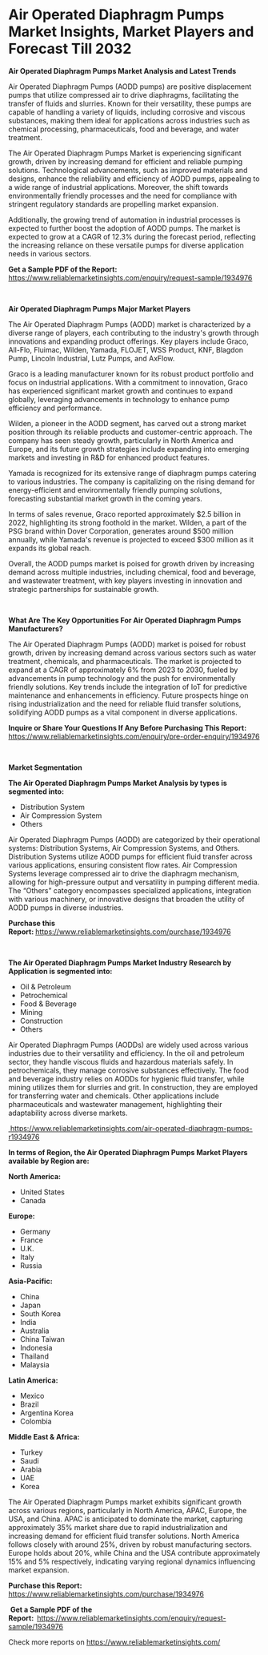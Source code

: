 <p><h1>Air Operated Diaphragm Pumps Market Insights, Market Players and Forecast Till 2032</h1></p><p><strong>Air Operated Diaphragm Pumps Market Analysis and Latest Trends</strong></p>
<p><p>Air Operated Diaphragm Pumps (AODD pumps) are positive displacement pumps that utilize compressed air to drive diaphragms, facilitating the transfer of fluids and slurries. Known for their versatility, these pumps are capable of handling a variety of liquids, including corrosive and viscous substances, making them ideal for applications across industries such as chemical processing, pharmaceuticals, food and beverage, and water treatment.</p><p>The Air Operated Diaphragm Pumps Market is experiencing significant growth, driven by increasing demand for efficient and reliable pumping solutions. Technological advancements, such as improved materials and designs, enhance the reliability and efficiency of AODD pumps, appealing to a wide range of industrial applications. Moreover, the shift towards environmentally friendly processes and the need for compliance with stringent regulatory standards are propelling market expansion. </p><p>Additionally, the growing trend of automation in industrial processes is expected to further boost the adoption of AODD pumps. The market is expected to grow at a CAGR of 12.3% during the forecast period, reflecting the increasing reliance on these versatile pumps for diverse application needs in various sectors.</p></p>
<p><strong>Get a Sample PDF of the Report:&nbsp;</strong> <a href="https://www.reliablemarketinsights.com/enquiry/request-sample/1934976?utm_campaign=2177&utm_medium=2&utm_source=Github&utm_content=ia&utm_term=20022025&utm_id=air-operated-diaphragm-pumps">https://www.reliablemarketinsights.com/enquiry/request-sample/1934976</a></p>
<p>&nbsp;</p>
<p><strong>Air Operated Diaphragm Pumps Major Market Players</strong></p>
<p><p>The Air Operated Diaphragm Pumps (AODD) market is characterized by a diverse range of players, each contributing to the industry's growth through innovations and expanding product offerings. Key players include Graco, All-Flo, Fluimac, Wilden, Yamada, FLOJET, WSS Product, KNF, Blagdon Pump, Lincoln Industrial, Lutz Pumps, and AxFlow.</p><p>Graco is a leading manufacturer known for its robust product portfolio and focus on industrial applications. With a commitment to innovation, Graco has experienced significant market growth and continues to expand globally, leveraging advancements in technology to enhance pump efficiency and performance.</p><p>Wilden, a pioneer in the AODD segment, has carved out a strong market position through its reliable products and customer-centric approach. The company has seen steady growth, particularly in North America and Europe, and its future growth strategies include expanding into emerging markets and investing in R&D for enhanced product features.</p><p>Yamada is recognized for its extensive range of diaphragm pumps catering to various industries. The company is capitalizing on the rising demand for energy-efficient and environmentally friendly pumping solutions, forecasting substantial market growth in the coming years.</p><p>In terms of sales revenue, Graco reported approximately $2.5 billion in 2022, highlighting its strong foothold in the market. Wilden, a part of the PSG brand within Dover Corporation, generates around $500 million annually, while Yamada's revenue is projected to exceed $300 million as it expands its global reach.</p><p>Overall, the AODD pumps market is poised for growth driven by increasing demand across multiple industries, including chemical, food and beverage, and wastewater treatment, with key players investing in innovation and strategic partnerships for sustainable growth.</p></p>
<p>&nbsp;</p>
<p><strong>What Are The Key Opportunities For Air Operated Diaphragm Pumps Manufacturers?</strong></p>
<p><p>The Air Operated Diaphragm Pumps (AODD) market is poised for robust growth, driven by increasing demand across various sectors such as water treatment, chemicals, and pharmaceuticals. The market is projected to expand at a CAGR of approximately 6% from 2023 to 2030, fueled by advancements in pump technology and the push for environmentally friendly solutions. Key trends include the integration of IoT for predictive maintenance and enhancements in efficiency. Future prospects hinge on rising industrialization and the need for reliable fluid transfer solutions, solidifying AODD pumps as a vital component in diverse applications.</p></p>
<p><strong>Inquire or Share Your Questions If Any Before Purchasing This Report:</strong> <a href="https://www.reliablemarketinsights.com/enquiry/pre-order-enquiry/1934976?utm_campaign=2177&utm_medium=2&utm_source=Github&utm_content=ia&utm_term=20022025&utm_id=air-operated-diaphragm-pumps">https://www.reliablemarketinsights.com/enquiry/pre-order-enquiry/1934976</a></p>
<p>&nbsp;</p>
<p><strong>Market Segmentation</strong></p>
<p><strong>The Air Operated Diaphragm Pumps Market Analysis by types is segmented into:</strong></p>
<p><ul><li>Distribution System</li><li>Air Compression System</li><li>Others</li></ul></p>
<p><p>Air Operated Diaphragm Pumps (AODD) are categorized by their operational systems: Distribution Systems, Air Compression Systems, and Others. Distribution Systems utilize AODD pumps for efficient fluid transfer across various applications, ensuring consistent flow rates. Air Compression Systems leverage compressed air to drive the diaphragm mechanism, allowing for high-pressure output and versatility in pumping different media. The “Others” category encompasses specialized applications, integration with various machinery, or innovative designs that broaden the utility of AODD pumps in diverse industries.</p></p>
<p><strong>Purchase this Report:&nbsp;</strong><a href="https://www.reliablemarketinsights.com/purchase/1934976?utm_campaign=2177&utm_medium=2&utm_source=Github&utm_content=ia&utm_term=20022025&utm_id=air-operated-diaphragm-pumps">https://www.reliablemarketinsights.com/purchase/1934976</a></p>
<p>&nbsp;</p>
<p><strong>The Air Operated Diaphragm Pumps Market Industry Research by Application is segmented into:</strong></p>
<p><ul><li>Oil & Petroleum</li><li>Petrochemical</li><li>Food & Beverage</li><li>Mining</li><li>Construction</li><li>Others</li></ul></p>
<p><p>Air Operated Diaphragm Pumps (AODDs) are widely used across various industries due to their versatility and efficiency. In the oil and petroleum sector, they handle viscous fluids and hazardous materials safely. In petrochemicals, they manage corrosive substances effectively. The food and beverage industry relies on AODDs for hygienic fluid transfer, while mining utilizes them for slurries and grit. In construction, they are employed for transferring water and chemicals. Other applications include pharmaceuticals and wastewater management, highlighting their adaptability across diverse markets.</p></p>
<p><a href="https://www.reliablemarketinsights.com/air-operated-diaphragm-pumps-r1934976?utm_campaign=2177&utm_medium=2&utm_source=Github&utm_content=ia&utm_term=20022025&utm_id=air-operated-diaphragm-pumps">&nbsp;https://www.reliablemarketinsights.com/air-operated-diaphragm-pumps-r1934976</a></p>
<p><strong>In terms of Region, the Air Operated Diaphragm Pumps Market Players available by Region are:</strong></p>
<p>
    <p> <strong> North America: </strong>
        <ul>
            <li>United States</li>
            <li>Canada</li>
        </ul>
        </p> 
    <p> <strong> Europe: </strong>
        <ul>
            <li>Germany</li>
            <li>France</li>
            <li>U.K.</li>
            <li>Italy</li>
            <li>Russia</li>
        </ul>
        </p> 
    <p> <strong> Asia-Pacific: </strong>
        <ul>
            <li>China</li>
            <li>Japan</li>
            <li>South Korea</li>
            <li>India</li>
            <li>Australia</li>
            <li>China Taiwan</li>
            <li>Indonesia</li>
            <li>Thailand</li>
            <li>Malaysia</li>
        </ul>
        </p> 
    <p> <strong> Latin America: </strong>
        <ul>
            <li>Mexico</li>
            <li>Brazil</li>
            <li>Argentina Korea</li>
            <li>Colombia</li>
        </ul>
        </p> 
    <p> <strong> Middle East & Africa: </strong>
        <ul>
            <li>Turkey</li>
            <li>Saudi</li>
            <li>Arabia</li>
            <li>UAE</li>
            <li>Korea</li>
        </ul>
    </p>
    </p>
<p><p>The Air Operated Diaphragm Pumps market exhibits significant growth across various regions, particularly in North America, APAC, Europe, the USA, and China. APAC is anticipated to dominate the market, capturing approximately 35% market share due to rapid industrialization and increasing demand for efficient fluid transfer solutions. North America follows closely with around 25%, driven by robust manufacturing sectors. Europe holds about 20%, while China and the USA contribute approximately 15% and 5% respectively, indicating varying regional dynamics influencing market expansion.</p></p>
<p><strong>Purchase this Report: </strong><a href="https://www.reliablemarketinsights.com/purchase/1934976?utm_campaign=2177&utm_medium=2&utm_source=Github&utm_content=ia&utm_term=20022025&utm_id=air-operated-diaphragm-pumps">https://www.reliablemarketinsights.com/purchase/1934976</a></p>
<p>&nbsp;<strong>Get a Sample PDF of the Report:&nbsp;&nbsp;</strong><a href="https://www.reliablemarketinsights.com/enquiry/request-sample/1934976?utm_campaign=2177&utm_medium=2&utm_source=Github&utm_content=ia&utm_term=20022025&utm_id=air-operated-diaphragm-pumps">https://www.reliablemarketinsights.com/enquiry/request-sample/1934976</a></p>
<p><strong></strong></p>
<p>Check more reports on <a href="https://www.reliablemarketinsights.com/?utm_campaign=2177&utm_medium=2&utm_source=Github&utm_content=ia&utm_term=20022025&utm_id=air-operated-diaphragm-pumps">https://www.reliablemarketinsights.com/</a></p>